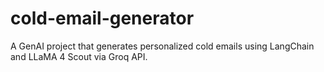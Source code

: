 # cold-email-generator
A GenAI project that generates personalized cold emails using LangChain and LLaMA 4 Scout via Groq API.
